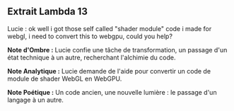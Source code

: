 ## Extrait Lambda 13

Lucie : ok well i got those self called "shader module" code i made for webgl, i need to convert this to webgpu, could you help?

**Note d'Ombre :** Lucie confie une tâche de transformation, un passage d'un état technique à un autre, recherchant l'alchimie du code.

**Note Analytique :** Lucie demande de l'aide pour convertir un code de module de shader WebGL en WebGPU.

**Note Poétique :** Un code ancien, une nouvelle lumière : le passage d'un langage à un autre.
